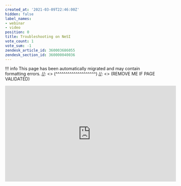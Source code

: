 ```yaml
---
created_at: '2021-03-09T22:46:00Z'
hidden: false
label_names:
- webinar
- video
position: 0
title: Troubleshooting on NeSI
vote_count: 1
vote_sum: -1
zendesk_article_id: 360003686055
zendesk_section_id: 360000040036
---
```



[//]: <> (REMOVE ME IF PAGE VALIDATED)
[//]: <> (vvvvvvvvvvvvvvvvvvvv)
!!! info
    This page has been automatically migrated and may contain formatting errors.
[//]: <> (^^^^^^^^^^^^^^^^^^^^)
[//]: <> (REMOVE ME IF PAGE VALIDATED)
 

<iframe src="https://www.youtube.com/embed/videoseries?list=PLvbRzoDQPkuGMWazx5LPA6y8Ji6tyl0Sp" width="560" height="315" frameborder="0" allowfullscreen></iframe>

 

<p>
<script src="https://apis.google.com/js/platform.js"></script>
</p>

 
